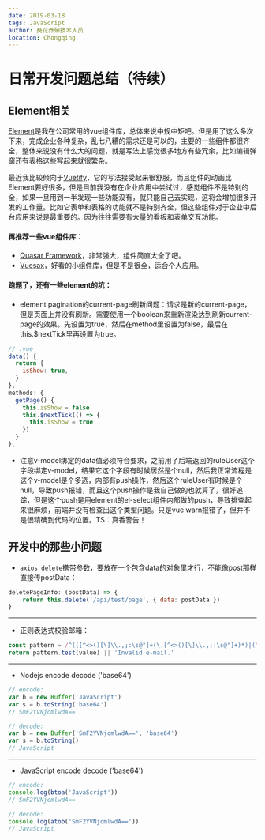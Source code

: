 ```yaml
---
date: 2019-03-18
tags: JavaScript
author: 葵花养殖技术人员
location: Chongqing
---
```


# 日常开发问题总结（待续）

## Element相关
[Element](https://element.eleme.io)是我在公司常用的vue组件库，总体来说中规中矩吧。但是用了这么多次下来，完成企业各种复杂，乱七八糟的需求还是可以的，主要的一些组件都很齐全，整体来说没有什么大的问题，就是写法上感觉很多地方有些冗余，比如编辑弹窗还有表格这些写起来就很繁杂。

最近我比较倾向于[Vuetify](https://vuetifyjs.com)，它的写法接受起来很舒服，而且组件的动画比Element要好很多，但是目前我没有在企业应用中尝试过，感觉组件不是特别的全，如果一旦用到一半发现一些功能没有，就只能自己去实现，这将会增加很多开发的工作量。比如它表单和表格的功能就不是特别齐全，但这些组件对于企业中后台应用来说是最重要的。因为往往需要有大量的看板和表单交互功能。

#### 再推荐一些vue组件库：
* [Quasar Framework](https://quasar-framework.org/)，非常强大，组件简直太全了吧。
* [Vuesax](https://lusaxweb.github.io/vuesax/)，好看的小组件库，但是不是很全，适合个人应用。

#### 跑题了，还有一些element的坑：

* element pagination的current-page刷新问题：请求是新的current-page，但是页面上并没有刷新。需要使用一个boolean来重新渲染达到刷新current-page的效果。先设置为true，然后在method里设置为false，最后在this.$nextTick里再设置为true。
```js
// .vue
data() {
  return {
    isShow: true,
  }
},
methods: {
  getPage() {
    this.isShow = false
    this.$nextTick(() => {
      this.isShow = true
    })
  }
},
```
* 注意v-model绑定的data值必须符合要求，之前用了后端返回的ruleUser这个字段绑定v-model，结果它这个字段有时候居然是个null，然后我正常流程是这个v-model是个多选，内部有push操作，然后这个ruleUser有时候是个null，导致push报错，而且这个push操作是我自己做的也就算了，很好追踪，但是这个push是用element的el-select组件内部做的push，导致排查起来很麻烦，前端并没有检查出这个类型问题。只是vue warn报错了，但并不是很精确到代码的位置。TS：真香警告！

## 开发中的那些小问题
* `axios delete`携带参数，要放在一个包含data的对象里才行，不能像post那样直接传postData：
```js
deletePageInfo: (postData) => {
	return this.delete('/api/test/page', { data: postData })
}
```
---
* 正则表达式校验邮箱：
```js
const pattern = /^(([^<>()[\]\\.,;:\s@"]+(\.[^<>()[\]\\.,;:\s@"]+)*)|(".+"))@((\[[0-9]{1,3}\.[0-9]{1,3}\.[0-9]{1,3}\.[0-9]{1,3}])|(([a-zA-Z\-0-9]+\.)+[a-zA-Z]{2,}))$/
return pattern.test(value) || 'Invalid e-mail.'
```
---
* Nodejs encode decode ('base64')
```js
// encode:
var b = new Buffer('JavaScript')
var s = b.toString('base64')
// SmF2YVNjcmlwdA==

// decode:
var b = new Buffer('SmF2YVNjcmlwdA==', 'base64')
var s = b.toString()
// JavaScript
```
---
* JavaScript encode decode ('base64')
```js
// encode:
console.log(btoa('JavaScript'))
// SmF2YVNjcmlwdA==

// decode:
console.log(atob('SmF2YVNjcmlwdA=='))
// JavaScript
```